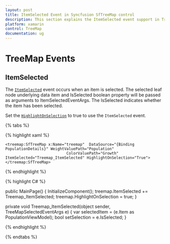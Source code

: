 ```yaml
---
layout: post
title: ItemSelected Event in Syncfusion SfTreeMap control
description: This section explains the ItemSelected event support in TreeMap. 
platform: xamarin
control: TreeMap
documentation: ug
---
```


# TreeMap Events

## ItemSelected

The [`ItemSelected`](https://help.syncfusion.com/cr/cref_files/xamarin/Syncfusion.SfTreeMap.XForms~Syncfusion.SfTreeMap.XForms.SfTreeMap~ItemSelected_EV.html) event occurs when an item is selected. The selected leaf node underlying data item and IsSelected boolean property will be passed as arguments to ItemSelectedEventArgs. The IsSelected indicates whether the item has been selected.

Set the [`HighlightOnSelection`](https://help.syncfusion.com/cr/cref_files/xamarin/Syncfusion.SfTreeMap.XForms~Syncfusion.SfTreeMap.XForms.SfTreeMap~HighlightOnSelection.html) to true to use the `ItemSelected` event.

{% tabs %}

{% highlight xaml %}

<Grid>

    <treemap:SfTreeMap x:Name="treemap"  DataSource="{Binding PopulationDetails}" WeightValuePath="Population"
                               ColorValuePath="Growth" ItemSelected="Treemap_ItemSelected" HighlightOnSelection="True">
    </treemap:SfTreeMap>

</Grid>

{% endhighlight %}

{% highlight C# %}

public MainPage()
{
    InitializeComponent();
    treemap.ItemSelected += Treemap_ItemSelected;
    treemap.HighlightOnSelection = true;
}

private void Treemap_ItemSelected(object sender, TreeMapSelectedEventArgs e)
{
    var selectedItem = (e.Item as PopulationViewModel);
    bool setSelection = e.IsSelected;
}

{% endhighlight %}

{% endtabs %}